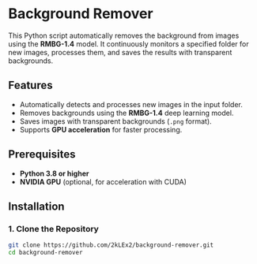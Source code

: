 # Background Remover

This Python script automatically removes the background from images using the **RMBG-1.4** model. It continuously monitors a specified folder for new images, processes them, and saves the results with transparent backgrounds.

## Features

- Automatically detects and processes new images in the input folder.
- Removes backgrounds using the **RMBG-1.4** deep learning model.
- Saves images with transparent backgrounds (`.png` format).
- Supports **GPU acceleration** for faster processing.

## Prerequisites

- **Python 3.8 or higher**
- **NVIDIA GPU** (optional, for acceleration with CUDA)

## Installation

### 1. Clone the Repository

```bash
git clone https://github.com/2kLEx2/background-remover.git
cd background-remover
